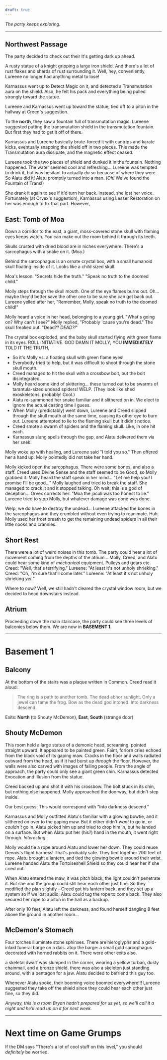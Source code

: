 ```yaml
---
draft: true
---
```

*The party keeps exploring.*

---

## Northwest Passage

The party decided to check out their  It's getting dark up ahead.

A rusty statue of a knight gripping a large iron shield.
And there's a lot of rust flakes and shards of rust surrounding it.
    Well, hey, conveniently, Lureene no longer had anything metal to lose!

Karnassus went up to Detect Magic on it, and detected a Transmutation aura on the shield.
Also, he felt his pack and everything being pulled strongly toward the statue.

Lureene and Karnassus went up toward the statue, tied off to a piton in the hallway at Creed's suggestion.

To the **north**, they saw a fountain full of transmutation magic.
Lureene suggested putting the transmutation shield in the transmutation fountain.
But first they had to get it off of there.

Karnassus and Lureene basically brute-forced it with cantrips and karate kicks, eventually snapping the shield off in two pieces.
This made the Transmutation aura dissipate, and the magnetic effect ceased.

Lureene took the two pieces of shield and dunked it in the fountain. Nothing happened.
The water seemed cool and refreshing... Lureene was tempted to drink it, but was hesitant to actually *do* so because of where they were. So Alatu did it!
Alatu promptly turned into a man.
(*Oh!* We've found the Fountain of Trans!)

She drank it again to see if it'd turn her back. Instead, she lost her voice.
Fortunately (at Orvex's suggestion), Karnassus using Lesser Restoration on her was enough to fix that part. However, 



## East: Tomb of Moa

Down a corridor to the east, a giant, moss-covered stone skull with flaming eyes keeps watch. You can make out the room behind it through its teeth.

Skulls crusted with dried blood are in niches everywhere.
There's a sarcophagus with a snake on it. (Moa.)

Behind the sarcophagus is an ornate crystal box, with a small humanoid skull floating inside of it. Looks like a child sized skull.

Moa's lesson: "Secrets hide the truth."
"Speak no truth to the doomed child."


Molly steps through the skull mouth.
One of the eye flames burns out.
    Oh... maybe they'd better save the other one to be sure she can get back out.
Lureene yelled after her, "Remember, Molly, speak no truth to the doomed child!"

Molly heard a voice in her head, belonging to a young girl.
"What's going on? Why can't I see?"
Molly replied, "Probably 'cause you're dead."
The skull freaked out. "Dead?? *DEAD?!*"

The crystal box exploded, and the baby skull started flying with green flame in its eyes. ROLL INITIATIVE.
GOD DAMN IT MOLLY, YOU **IMMEDIATELY** TOLD IT THE TRUTH,
- So it's Molly vs. a floating skull with green flame eyes!
- Everybody tried to help, but it was difficult to shoot through the stone skull mouth.
- Creed managed to hit the skull with a crossbow bolt, but the bolt disintegrated.
- Molly heard some kind of skittering... these turned out to be swarms of tarantula-sized undead spiders! WELP.
  (They look like shed exoskeletons, probably! Cool.)
- Alatu re-summoned her snake familiar and it slithered on in. We elect to ignore the actual casting time I guess.
- When Molly (predictably) went down, Lureene and Creed slipped through the skull mouth at the same time, causing its other eye to burn out. Lureene attempted to lie to the flaming skull but it didn't notice.
- Creed smote a swarm of spiders and the flaming skull. Like, in one hit each.
- Karnassus slung spells through the gap, and Alatu delivered them via her snek.

Molly woke up with healing, and Lureene said "I told you so." Then offered her a hand up.
Molly pointedly did not take her hand.

Molly kicked open the sarcophagus. There were some bones, and also a staff.
Creed used Divine Sense and the staff seemed to be Good, so Molly grabbed it.
Molly heard the staff speak in her mind... "Let me help you! I promise I'll be good..."
Molly laughed and tried to break the staff. She managed to crack it and it stopped talking.
    Oh wait, this is a god of deception...
    Orvex corrects her: "Moa the jaculi was too honest to lie."
Lureene tried to stop Molly, but whatever damage was done was done.

Welp, we do have to destroy the undead...
Lureene attacked the bones in the sarcophagus and they crumbled without even trying to reanimate. Huh.
Molly used her frost breath to get the remaining undead spiders in all their little nooks and crannies.

## Short Rest

There were a lot of weird noises in this tomb.
The party could hear a lot of movement coming from the depths of the atrium...
Molly, Creed, and Alatu could hear some kind of *mechanical* equipment. Pulleys and gears etc.
    Creed: "Well, that's terrifying."
    Lureene: "At least it's not unholy shrieking."
    Creed: "Oh, I'm sure that'll come later."
    Lureene: "At least it's not unholy shrieking *yet.*"

Where to now?
Well, we still hadn't cleared the crystal window room, but we decided to head downstairs instead.

## Atrium

Proceeding down the main staircase, the party could see three levels of balconies below them. We are now in **BASEMENT 1.**

---

# Basement 1

## Balcony

At the bottom of the stairs was a plaque written in Common. Creed read it aloud:

> The ring is a path to another tomb.
> The dead abhor sunlight.
> Only a jewel can tame the frog.
> Bow as the dead god intoned.
> Into darkness descend.

Exits: **North** (to Shouty McDemon), **East**, **South** (strange door)

## Shouty McDemon

This room held a large statue of a demonic head, screaming, pointed straight upward.
    It appeared to be painted green.
    Faint, forlorn cries echoed from the black void of its gaping maw.
    Cracks in the floor and walls radiated outward from the head, as if it had burst up *through* the floor. However, the walls were also carved with images of falling people.
From the angle of approach, the party could only see a giant green chin.
Karnassus detected Evocation and Illusion from the statue.

Creed backed up and shot it with his crossbow. The bolt stuck in its chin, but nothing else happened.
Molly approached the doorway, but didn't step inside.

Our best guess: This would correspond with "Into darkness descend."

Karnassus and Molly outfitted Alatu's familiar with a glowing bowtie, and it slithered on over to the gaping maw. But it either didn't *want* to go in, or *couldn't* go in. Alatu picked him up and tried to drop him in, but he landed on a surface. But when Alatu put her (his?) hand in the mouth, it went right through. *Interesting.*

Molly would tie a rope around Alatu and lower her down. They could reuse Dennis's flight harness! That's probably safe. They tied together 200 feet of rope.
Alatu brought a lantern, and tied the glowing bowtie around their wrist.
Lureene handed Alatu the Tortoiseshell Shield so they could hear her if she cried out.

When Alatu entered the maw, it was pitch black, the light couldn't penetrate it. But she and the group could still hear each other just fine.
So they modified the plan slightly - Creed got his lantern back, and they set up a system so if we lost audio, Alatu could tug the rope to come back. They also secured her rope to a piton in the hall as a backup.

After only 10 feet, Alatu left the darkness, and found herself dangling 8 feet above the ground in another room...

## McDemon's Stomach

Four torches illuminate stone sphinxes.
There are hieroglyphs
and a gold-inlaid funeral barge on a dais.
atop the barge: a small gold sarcophagus decorated with horned rabbits on it.
There were other exits also.

a skeletal dwarf was slumped in the corner, wearing a yellow turban, dusty chainmail, and a bronze shield.
there was also a skeleton just standing around, with a pentagon for a jaw. Alatu decided to befriend this guy too.

Whenever Alatu spoke, their booming voice boomed everywhere!!!
Lureene suggested they take off the shield since they could hear each other just fine, so they did.

*Anyway, this is a room Bryan hadn't prepared for us yet, so we'll call it a night and he'll read up on it for next week.*

---

# Next time on Game Grumps

If the DM says "There's a lot of cool stuff on this level," you should *definitely* be worried.